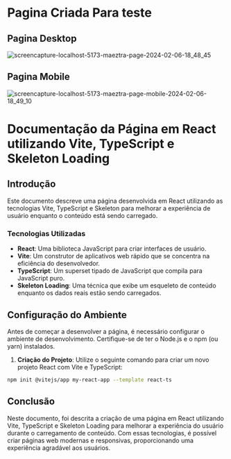 # Pagina Criada Para teste

## Pagina Desktop
![screencapture-localhost-5173-maeztra-page-2024-02-06-18_48_45](https://github.com/albertohf/layout/assets/42154155/e4526ea5-75c3-4e2b-88e8-248dbc5701fe)

## Pagina Mobile
![screencapture-localhost-5173-maeztra-page-mobile-2024-02-06-18_49_10](https://github.com/albertohf/layout/assets/42154155/c88c5ab7-0dc9-4798-bdd3-532385a1ed0f)

# Documentação da Página em React utilizando Vite, TypeScript e Skeleton Loading

## Introdução

Este documento descreve uma página desenvolvida em React utilizando as tecnologias Vite, TypeScript e Skeleton para melhorar a experiência de usuário enquanto o conteúdo está sendo carregado.

### Tecnologias Utilizadas

- **React**: Uma biblioteca JavaScript para criar interfaces de usuário.
- **Vite**: Um construtor de aplicativos web rápido que se concentra na eficiência do desenvolvedor.
- **TypeScript**: Um superset tipado de JavaScript que compila para JavaScript puro.
- **Skeleton Loading**: Uma técnica que exibe um esqueleto de conteúdo enquanto os dados reais estão sendo carregados.

## Configuração do Ambiente

Antes de começar a desenvolver a página, é necessário configurar o ambiente de desenvolvimento. Certifique-se de ter o Node.js e o npm (ou yarn) instalados.

1. **Criação do Projeto**: Utilize o seguinte comando para criar um novo projeto React com Vite e TypeScript:

```bash
npm init @vitejs/app my-react-app --template react-ts
```

## Conclusão
Neste documento, foi descrita a criação de uma página em React utilizando Vite, 
TypeScript e Skeleton Loading para melhorar a experiência do usuário durante o carregamento de conteúdo. 
Com essas tecnologias, é possível criar páginas web modernas e responsivas, proporcionando uma experiência agradável aos usuários.
